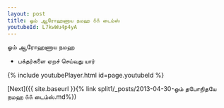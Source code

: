```yaml
---
layout: post
title: ஓம் ஆரோஹணாய நமஹ ௧௧ டைம்ஸ்
youtubeId: L7kwWu4p4yA
---
```

 
 
 ஓம் ஆரோஹணாய நமஹ  
 
 -  பக்தர்களை ஏறச் செய்வது யார் 
 
  
 
  
 
 
 
 
 
 


{% include youtubePlayer.html id=page.youtubeId %}
 
[Next]({{ site.baseurl }}{% link  split1/_posts/2013-04-30-ஓம் தபோநிதயே நமஹ ௧௧ டைம்ஸ்.md%})
 
